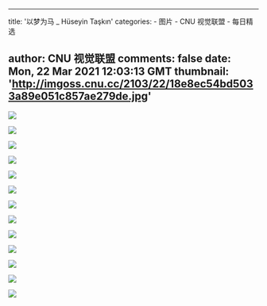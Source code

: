 
---
title: '以梦为马 _ Hüseyin Taşkın'
categories: 
    - 图片
    - CNU 视觉联盟
    - 每日精选

author: CNU 视觉联盟
comments: false
date: Mon, 22 Mar 2021 12:03:13 GMT
thumbnail: 'http://imgoss.cnu.cc/2103/22/18e8ec54bd5033a89e051c857ae279de.jpg'
---

<div>   
<img src="http://imgoss.cnu.cc/2103/22/18e8ec54bd5033a89e051c857ae279de.jpg" referrerpolicy="no-referrer"><div class="img_description"></div><p></p><img src="http://imgoss.cnu.cc/2103/22/1646cae541473c4086b5be5cc366fb32.jpg" referrerpolicy="no-referrer"><div class="img_description"></div><p></p><img src="http://imgoss.cnu.cc/2103/22/d3785ce0d76237bebded176afa93a3e6.jpg" referrerpolicy="no-referrer"><div class="img_description"></div><p></p><img src="http://imgoss.cnu.cc/2103/22/23f029210a5c36e8b16f8a1610023456.jpg" referrerpolicy="no-referrer"><div class="img_description"></div><p></p><img src="http://imgoss.cnu.cc/2103/22/d18c0cb48ac93cf8b7717fca2ebd44a6.jpg" referrerpolicy="no-referrer"><div class="img_description"></div><p></p><img src="http://imgoss.cnu.cc/2103/22/5570d1f2e00d309ca32a2cb76e2e07fa.jpg" referrerpolicy="no-referrer"><div class="img_description"></div><p></p><img src="http://imgoss.cnu.cc/2103/22/dfb7fe836cb23cc2848f8e1245d217ed.jpg" referrerpolicy="no-referrer"><div class="img_description"></div><p></p><img src="http://imgoss.cnu.cc/2103/22/95db8bee023535399252c72da43980d1.jpg" referrerpolicy="no-referrer"><div class="img_description"></div><p></p><img src="http://imgoss.cnu.cc/2103/22/a5c29c533b873a1da8438d204db1054d.jpg" referrerpolicy="no-referrer"><div class="img_description"></div><p></p><img src="http://imgoss.cnu.cc/2103/22/09edfd4c5e593722a6f238fe783c10b3.jpg" referrerpolicy="no-referrer"><div class="img_description"></div><p></p><img src="http://imgoss.cnu.cc/2103/22/fb19378e8c5e3e3ba75378cd799a049d.jpg" referrerpolicy="no-referrer"><div class="img_description"></div><p></p><img src="http://imgoss.cnu.cc/2103/22/210023488a0537a996611bc2add7a6dc.jpg" referrerpolicy="no-referrer"><div class="img_description"></div><p></p><img src="http://imgoss.cnu.cc/2103/22/3ffd29f4c193308ba729fbb3a9a28342.jpg" referrerpolicy="no-referrer"><div class="img_description"></div><p></p>  
</div>
            